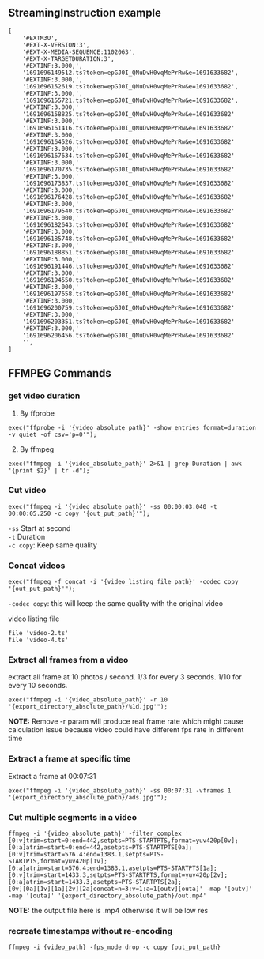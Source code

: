 ## StreamingInstruction example
```
[
    '#EXTM3U',
    '#EXT-X-VERSION:3',
    '#EXT-X-MEDIA-SEQUENCE:1102063',
    '#EXT-X-TARGETDURATION:3',
    '#EXTINF:3.000,',
    '1691696149512.ts?token=epGJ0I_QNuDvH0vqMePrRw&e=1691633682',
    '#EXTINF:3.000,',
    '1691696152619.ts?token=epGJ0I_QNuDvH0vqMePrRw&e=1691633682',
    '#EXTINF:3.000,',
    '1691696155721.ts?token=epGJ0I_QNuDvH0vqMePrRw&e=1691633682',
    '#EXTINF:3.000,'
    '1691696158825.ts?token=epGJ0I_QNuDvH0vqMePrRw&e=1691633682'
    '#EXTINF:3.000,'
    '1691696161416.ts?token=epGJ0I_QNuDvH0vqMePrRw&e=1691633682'
    '#EXTINF:3.000,'
    '1691696164526.ts?token=epGJ0I_QNuDvH0vqMePrRw&e=1691633682'
    '#EXTINF:3.000,'
    '1691696167634.ts?token=epGJ0I_QNuDvH0vqMePrRw&e=1691633682'
    '#EXTINF:3.000,'
    '1691696170735.ts?token=epGJ0I_QNuDvH0vqMePrRw&e=1691633682'
    '#EXTINF:3.000,'
    '1691696173837.ts?token=epGJ0I_QNuDvH0vqMePrRw&e=1691633682'
    '#EXTINF:3.000,'
    '1691696176428.ts?token=epGJ0I_QNuDvH0vqMePrRw&e=1691633682'
    '#EXTINF:3.000,'
    '1691696179540.ts?token=epGJ0I_QNuDvH0vqMePrRw&e=1691633682'
    '#EXTINF:3.000,'
    '1691696182643.ts?token=epGJ0I_QNuDvH0vqMePrRw&e=1691633682'
    '#EXTINF:3.000,'
    '1691696185748.ts?token=epGJ0I_QNuDvH0vqMePrRw&e=1691633682'
    '#EXTINF:3.000,'
    '1691696188851.ts?token=epGJ0I_QNuDvH0vqMePrRw&e=1691633682'
    '#EXTINF:3.000,'
    '1691696191446.ts?token=epGJ0I_QNuDvH0vqMePrRw&e=1691633682'
    '#EXTINF:3.000,'
    '1691696194550.ts?token=epGJ0I_QNuDvH0vqMePrRw&e=1691633682'
    '#EXTINF:3.000,'
    '1691696197658.ts?token=epGJ0I_QNuDvH0vqMePrRw&e=1691633682'
    '#EXTINF:3.000,'
    '1691696200759.ts?token=epGJ0I_QNuDvH0vqMePrRw&e=1691633682'
    '#EXTINF:3.000,'
    '1691696203351.ts?token=epGJ0I_QNuDvH0vqMePrRw&e=1691633682'
    '#EXTINF:3.000,'
    '1691696206456.ts?token=epGJ0I_QNuDvH0vqMePrRw&e=1691633682'
    '',
]
```
## FFMPEG Commands
### get video duration  
1. By ffprobe

`exec("ffprobe -i '{video_absolute_path}' -show_entries format=duration -v quiet -of csv='p=0'");`

2. By ffmpeg

`exec("ffmpeg -i '{video_absolute_path}' 2>&1 | grep Duration | awk '{print $2}' | tr -d");`

### Cut video

`exec("ffmpeg -i '{video_absolute_path}' -ss 00:00:03.040 -t 00:00:05.250 -c copy '{out_put_path}'");`

`-ss` Start at second <br>
`-t` Duration <br>
`-c copy`: Keep same quality

### Concat videos

`exec("ffmpeg -f concat -i '{video_listing_file_path}' -codec copy '{out_put_path}'");`

`-codec copy`: this will keep the same quality with the original video

video listing file
```
file 'video-2.ts'
file 'video-4.ts'
```

### Extract all frames from a video
extract all frame at 10 photos / second. 1/3 for every 3 seconds. 1/10 for every 10 seconds.

`exec("ffmpeg -i '{video_absolute_path}' -r 10 '{export_directory_absolute_path}/%1d.jpg'");`

**NOTE:** Remove -r param will produce real frame rate which might cause calculation issue because video could have different fps rate in different time <br/>

### Extract a frame at specific time
Extract a frame at 00:07:31

`exec("ffmpeg -i '{video_absolute_path}' -ss 00:07:31 -vframes 1 '{export_directory_absolute_path}/ads.jpg'");`

### Cut multiple segments in a video
```
ffmpeg -i '{video_absolute_path}' -filter_complex '
[0:v]trim=start=0:end=442,setpts=PTS-STARTPTS,format=yuv420p[0v];
[0:a]atrim=start=0:end=442,asetpts=PTS-STARTPTS[0a];
[0:v]trim=start=576.4:end=1383.1,setpts=PTS-STARTPTS,format=yuv420p[1v];
[0:a]atrim=start=576.4:end=1383.1,asetpts=PTS-STARTPTS[1a];
[0:v]trim=start=1433.3,setpts=PTS-STARTPTS,format=yuv420p[2v];
[0:a]atrim=start=1433.3,asetpts=PTS-STARTPTS[2a]; 
[0v][0a][1v][1a][2v][2a]concat=n=3:v=1:a=1[outv][outa]' -map '[outv]' -map '[outa]' '{export_directory_absolute_path}/out.mp4'
```
**NOTE:** the output file here is .mp4 otherwise it will be low res

### recreate timestamps without re-encoding

```ffmpeg -i {video_path} -fps_mode drop -c copy {out_put_path}```